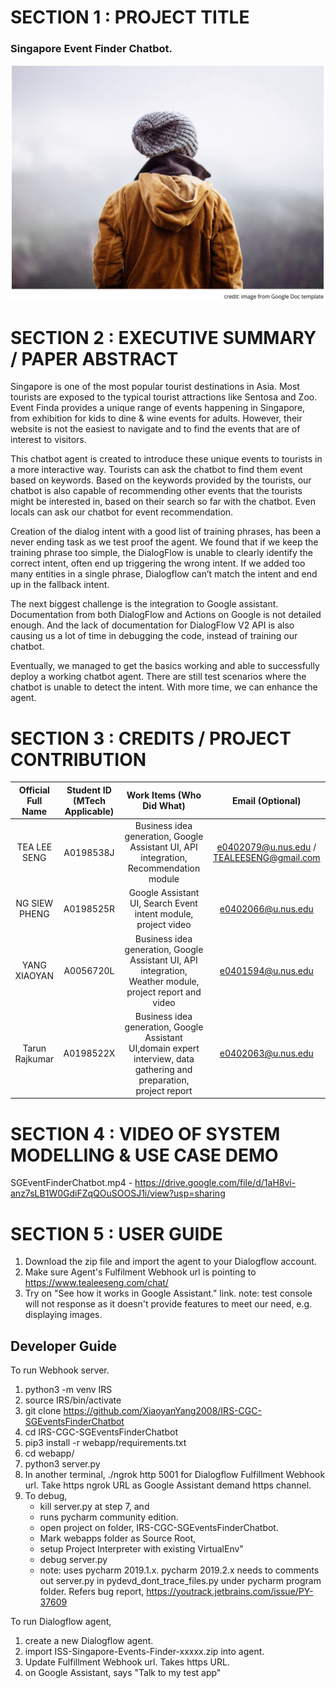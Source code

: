 # SECTION 1 : PROJECT TITLE
### Singapore Event Finder Chatbot.
![logo](resources/event-finder.png)

# SECTION 2 : EXECUTIVE SUMMARY / PAPER ABSTRACT
Singapore is one of the most popular tourist destinations in Asia. Most tourists are exposed to the typical tourist attractions like Sentosa and Zoo. Event Finda provides a unique range of events happening in Singapore, from exhibition for kids to dine & wine events for adults. However, their website is not the easiest to navigate and to find the events that are of interest to visitors.

This chatbot agent is created to introduce these unique events to tourists in a more interactive way. Tourists can ask the chatbot to find them event based on keywords. Based on the keywords provided by the tourists, our chatbot is also capable of recommending other events that the tourists might be interested in, based on their search so far with the chatbot. Even locals can ask our chatbot for event recommendation. 

Creation of the dialog intent with a good list of training phrases, has been a never ending task as we test proof the agent. We found that if we keep the training phrase too simple, the DialogFlow is unable to clearly identify the correct intent, often end up triggering the wrong intent. If we added too many entities in a single phrase, Dialogflow can’t match the intent and end up in the fallback intent.

The next biggest challenge is the integration to Google assistant. Documentation from both DialogFlow and Actions on Google is not detailed enough. And the lack of documentation for DialogFlow V2 API is also causing us a lot of time in debugging the code, instead of training our chatbot.

Eventually, we managed to get the basics working and able to successfully deploy a working chatbot agent. There are still test scenarios where the chatbot is unable to detect the intent. With more time, we can enhance the agent.


# SECTION 3 : CREDITS / PROJECT CONTRIBUTION
| Official Full Name | Student ID (MTech Applicable)| Work Items (Who Did What) | Email (Optional) |
| :---: | :---: | :---: | :---: |
| TEA LEE SENG | A0198538J | Business idea generation, Google Assistant UI, API integration, Recommendation module | e0402079@u.nus.edu / TEALEESENG@gmail.com |
| NG SIEW PHENG | A0198525R  | Google Assistant UI, Search Event intent module, project video | e0402066@u.nus.edu |
| YANG XIAOYAN| A0056720L | Business idea generation, Google Assistant UI, API integration, Weather module, project report and video| e0401594@u.nus.edu |
| Tarun Rajkumar | A0198522X | Business idea generation, Google Assistant UI,domain expert interview, data gathering and preparation, project report | e0402063@u.nus.edu |

# SECTION 4 : VIDEO OF SYSTEM MODELLING & USE CASE DEMO
SGEventFinderChatbot.mp4 - https://drive.google.com/file/d/1aH8vi-anz7sLB1W0GdiFZqQOuSOOSJ1i/view?usp=sharing

# SECTION 5 : USER GUIDE
1. Download the zip file and import the agent to your Dialogflow account.
2. Make sure Agent's Fulfilment Webhook url is pointing to https://www.tealeeseng.com/chat/
3. Try on "See how it works in Google Assistant." link. note: test console will not response as it doesn't provide features to meet our need, e.g. displaying images. 

## Developer Guide

To run Webhook server.
1. python3 -m venv IRS
2. source IRS/bin/activate
3. git clone https://github.com/XiaoyanYang2008/IRS-CGC-SGEventsFinderChatbot
4. cd IRS-CGC-SGEventsFinderChatbot
5. pip3 install -r webapp/requirements.txt
6. cd webapp/
7. python3 server.py
8. In another terminal, ./ngrok http 5001 
   for Dialogflow Fulfillment Webhook url. Take https ngrok URL as Google Assistant demand https channel. 
9. To debug, 
    - kill server.py at step 7, and 
    - runs pycharm community edition. 
    - open project on folder, IRS-CGC-SGEventsFinderChatbot. 
    - Mark webapps folder as Source Root, 
    - setup Project Interpreter with existing VirtualEnv" 
    - debug server.py
    - note: uses pycharm 2019.1.x. pycharm 2019.2.x needs to comments out server.py in pydevd_dont_trace_files.py under pycharm program folder. Refers bug report, https://youtrack.jetbrains.com/issue/PY-37609


To run Dialogflow agent,
1. create a new Dialogflow agent.
2. import ISS-Singapore-Events-Finder-xxxxx.zip into agent.
3. Update Fulfillment Webhook url. Takes https URL.
4. on Google Assistant, says "Talk to my test app"



